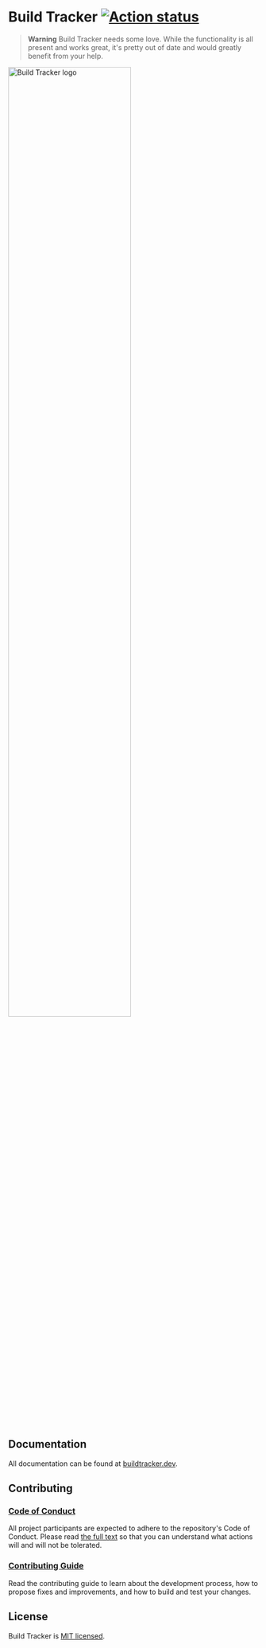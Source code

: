 # Build Tracker [![Action status](https://github.com/paularmstrong/build-tracker/workflows/On%20push/badge.svg)](https://github.com/paularmstrong/build-tracker/actions)

> **Warning**
> Build Tracker needs some love. While the functionality is all present and works great, it's pretty out of date and would greatly benefit from your help.

<img src="https://buildtracker.dev/img/ogImage.png" alt="Build Tracker logo" width="70%" />

## Documentation

All documentation can be found at [buildtracker.dev](https://buildtracker.dev).

## Contributing

### [Code of Conduct](https://github.com/paularmstrong/build-tracker/blob/main/CODE_OF_CONDUCT.md)

All project participants are expected to adhere to the repository's Code of Conduct. Please read [the full text](https://github.com/paularmstrong/build-tracker/blob/main/CODE_OF_CONDUCT.md) so that you can understand what actions will and will not be tolerated.

### [Contributing Guide](https://buildtracker.dev/docs/guides/contributing)

Read the contributing guide to learn about the development process, how to propose fixes and improvements, and how to build and test your changes.

## License

Build Tracker is [MIT licensed](https://github.com/paularmstrong/build-tracker/blob/main/LICENSE).
